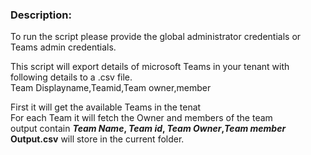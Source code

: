 ### Description:
To run the script please provide the global administrator credentials or Teams admin credentials.

This script will export details of microsoft Teams in your tenant with following details to a .csv file.\
Team Displayname,Teamid,Team owner,member

First it will get the available Teams in the tenat\
For each Team it will fetch the Owner and members of the team\
output contain **_Team Name_, _Team id_, _Team Owner_,_Team member_**\
**Output.csv** will store in the current folder.

